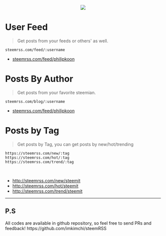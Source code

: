 <p align="center">
  <img src="https://steemitimages.com/DQmfLTv5teUHGnXEJa1dkg1pU6WDoLLR5Czn3Tq9QgHjA9X/steemrss.png" />
</p>

<h1>User Feed</h1>
<blockquote>Get posts from your feeds or others' as well.</blockquote>
<code>steemrss.com/feed/:username</code>
<br/>
<ul>
<li><a href="steemrss.com/feed/philipkoon">steemrss.com/feed/philipkoon</a></li>
</ul>
<h1>Posts By Author</h1>
<blockquote>Get posts from your favorite steemian.</blockquote>
<code>steemrss.com/blog/:username</code>
<br/>
<ul>
<li><a href="steemrss.com/feed/philipkoon">steemrss.com/feed/philipkoon</a></li>
</ul>
<h1>Posts by Tag</h1>
<blockquote>Get posts by Tag, you can get posts by new/hot/trending</blockquote>
<pre><code>https://steemrss.com/new/:tag
https://steemrss.com/hot/:tag
https://steemrss.com/trend/:tag
</code></pre>
<br/>
<ul>
<li><a href="http://steemrss.com/new/ethereum">http://steemrss.com/new/steemit</a></li>
<li><a href="http://steemrss.com/new/bitcoin">http://steemrss.com/hot/steemit</a></li>
<li><a href="http://steemrss.com/new/steem">http://steemrss.com/trend/steemit</a></li>
</ul>
<hr/>

<h2>P.S</h2>
All codes are available in github repository, so feel free to send PRs and feedback!
https://github.com/imkimchi/steemRSS
